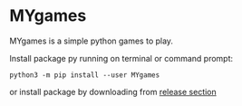 # MYgames
MYgames is a simple python games to play.

Install package py running on terminal or command prompt:

    python3 -m pip install --user MYgames
    
 or install package by downloading from [release section](https://github.com/MandiYang/MYgames/releases)

